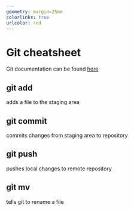 ```yaml
---
geometry: margin=25mm
colorlinks: true
urlcolor: red
---
```


# Git cheatsheet

Git documentation can be found [here](https://git-scm.com/doc)

## git add
adds a file to the staging area

## git commit
commits changes from staging area to repository

## git push
pushes local changes to remote repository

## git mv
tells git to rename a file
